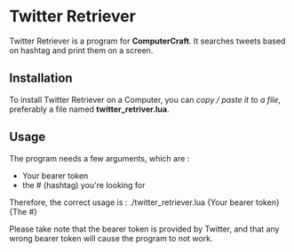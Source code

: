 # Twitter Retriever

Twitter Retriever is a program for **ComputerCraft**. It searches tweets based on hashtag and print them on a screen.

## Installation

To install Twitter Retriever on a Computer, you can *copy / paste it to a file*, preferably a file named **twitter_retriver.lua**.

## Usage

The program needs a few arguments, which are :
  - Your bearer token
  - the # (hashtag) you're looking for

Therefore, the correct usage is :
./twitter_retriever.lua {Your bearer token} {The #}

Please take note that the bearer token is provided by Twitter, and that any wrong bearer token will cause the program to not work.
